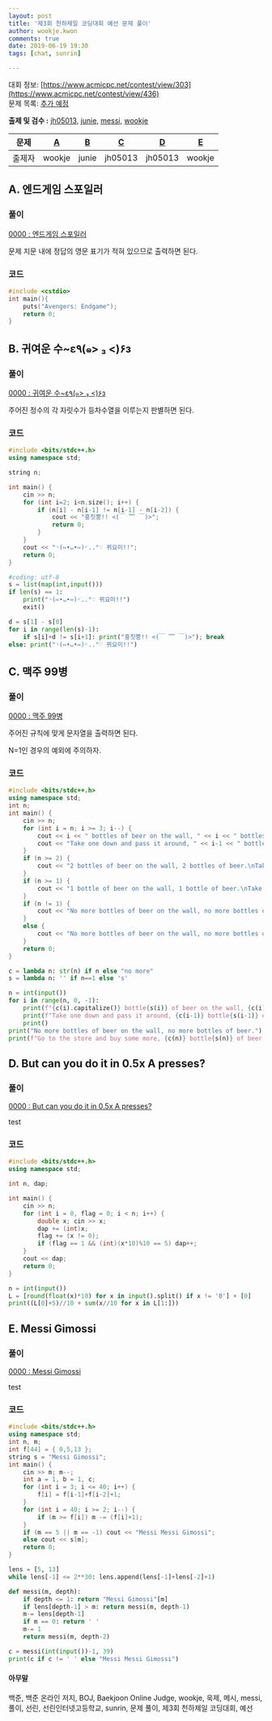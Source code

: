 ```yaml
---
layout: post
title: '제3회 천하제일 코딩대회 예선 문제 풀이'
author: wookje.kwon
comments: true
date: 2019-06-19 19:30
tags: [chat, sunrin]

---
```


대회 정보: [https://www.acmicpc.net/contest/view/303](https://www.acmicpc.net/contest/view/436)  
문제 목록: [추가 예정](https://www.acmicpc.net/)

**출제 및 검수 :** [jh05013](https://www.acmicpc.net/user/jh05013), [junie](https://www.acmicpc.net/user/junie), [messi](https://www.acmicpc.net/user/messi), [wookje](https://www.acmicpc.net/user/wookje)  

| 문제   | [A](https://www.acmicpc.net/problem/15885)        | [B](https://www.acmicpc.net/problem/15886)      | [C](https://www.acmicpc.net/problem/15887)      | [D](https://www.acmicpc.net/problem/15888)      | [E](https://www.acmicpc.net/problem/15889)      |
|--------|----------|--------|--------|--------|--------|
| 출제자 | wookje | junie | jh05013 | jh05013 | wookje |

## A. 엔드게임 스포일러

### 풀이

[0000 : 엔드게임 스포일러](https://acmicpc.net/problem/0000)

문제 지문 내에 정답의 영문 표기가 적혀 있으므로 출력하면 된다.

### 코드

```cpp
#include <cstdio>
int main(){
    puts("Avengers: Endgame");
    return 0;
}
```

## B. 귀여운 수~ε٩(๑> ₃ <)۶з

### 풀이

[0000 : 귀여운 수~ε٩(๑> ₃ <)۶з](https://acmicpc.net/problem/0000)

주어진 정수의 각 자릿수가 등차수열을 이루는지 판별하면 된다.

### 코드

```cpp
#include <bits/stdc++.h>
using namespace std;

string n;

int main() {
    cin >> n;
    for (int i=2; i<n.size(); i++) {
        if (n[i] - n[i-1] != n[i-1] - n[i-2]) {
            cout << "흥칫뿡!! <(￣ ﹌ ￣)>";
            return 0;
        }
    }
    cout << "◝(⑅•ᴗ•⑅)◜..°♡ 뀌요미!!";
    return 0;
}
```   
```python
#coding: utf-8
s = list(map(int,input()))
if len(s) == 1:
    print("◝(⑅•ᴗ•⑅)◜..°♡ 뀌요미!!")
    exit()

d = s[1] - s[0]
for i in range(len(s)-1):
    if s[i]+d != s[i+1]: print("흥칫뿡!! <(￣ ﹌ ￣)>"); break
else: print("◝(⑅•ᴗ•⑅)◜..°♡ 뀌요미!!")
```

## C. 맥주 99병

### 풀이

[0000 : 맥주 99병](https://acmicpc.net/problem/0000)

주어진 규칙에 맞게 문자열을 출력하면 된다.

N=1인 경우의 예외에 주의하자.

### 코드

```cpp
#include <bits/stdc++.h>
using namespace std;
int n;
int main() {
	cin >> n;
	for (int i = n; i >= 3; i--) {
		cout << i << " bottles of beer on the wall, " << i << " bottles of beer.\n";
		cout << "Take one down and pass it around, " << i-1 << " bottles of beer on the wall.\n\n";
	}
	if (n >= 2) {
		cout << "2 bottles of beer on the wall, 2 bottles of beer.\nTake one down and pass it around, 1 bottle of beer on the wall.\n\n";
	}
	if (n >= 1) {
		cout << "1 bottle of beer on the wall, 1 bottle of beer.\nTake one down and pass it around, no more bottles of beer on the wall.\n\n";
	}
	if (n != 1) {
		cout << "No more bottles of beer on the wall, no more bottles of beer.\nGo to the store and buy some more, " << n << " bottles of beer on the wall.";
	}
	else {
		cout << "No more bottles of beer on the wall, no more bottles of beer.\nGo to the store and buy some more, " << n << " bottle of beer on the wall.";
	}
	return 0;
}
```
```python
c = lambda n: str(n) if n else "no more"
s = lambda n: '' if n==1 else 's'

n = int(input())
for i in range(n, 0, -1):
    print(f"{c(i).capitalize()} bottle{s(i)} of beer on the wall, {c(i)} bottle{s(i)} of beer.")
    print(f"Take one down and pass it around, {c(i-1)} bottle{s(i-1)} of beer on the wall.")
    print()
print("No more bottles of beer on the wall, no more bottles of beer.")
print(f"Go to the store and buy some more, {c(n)} bottle{s(n)} of beer on the wall.")
```

## D. But can you do it in 0.5x A presses?

### 풀이

[0000 : But can you do it in 0.5x A presses?](https://acmicpc.net/problem/0000)

test

### 코드

```cpp
#include <bits/stdc++.h>
using namespace std;

int n, dap;

int main() {
	cin >> n;
	for (int i = 0, flag = 0; i < n; i++) {
		double x; cin >> x;
		dap += (int)x;
		flag += (x != 0);
		if (flag == 1 && (int)(x*10)%10 == 5) dap++;
	}
	cout << dap;
	return 0;
}
```
```python
n = int(input())
L = [round(float(x)*10) for x in input().split() if x != '0'] + [0]
print((L[0]+5)//10 + sum(x//10 for x in L[1:]))
```

## E. Messi Gimossi

### 풀이

[0000 : Messi Gimossi](https://acmicpc.net/problem/0000)

test

### 코드

```cpp
#include <bits/stdc++.h>
using namespace std;
int n, m;
int f[44] = { 0,5,13 };
string s = "Messi Gimossi";
int main() {
	cin >> m; m--;
	int a = 1, b = 1, c;
	for (int i = 3; i <= 40; i++) {
		f[i] = f[i-1]+f[i-2]+1;
	}
	for (int i = 40; i >= 2; i--) {
		if (m >= f[i]) m -= (f[i]+1);
	}
	if (m == 5 || m == -1) cout << "Messi Messi Gimossi";
	else cout << s[m];
	return 0;
}
```  
```python
lens = [5, 13]
while lens[-1] <= 2**30: lens.append(lens[-1]+lens[-2]+1)

def messi(m, depth):
    if depth <= 1: return "Messi Gimossi"[m]
    if lens[depth-1] > m: return messi(m, depth-1)
    m-= lens[depth-1]
    if m == 0: return ' '
    m-= 1
    return messi(m, depth-2)

c = messi(int(input())-1, 39)
print(c if c != ' ' else "Messi Messi Gimossi")
```

#### 아무말  
백준, 백준 온라인 저지, BOJ, Baekjoon Online Judge, wookje, 욱제, 메시, messi, 풀이, 선린, 선린인터넷고등학교, sunrin, 문제 풀이, 제3회 천하제일 코딩대회, 예선

